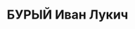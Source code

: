 ---
title: БУРЫЙ Иван Лукич
description: 'Род. в 1891 г., г. Путивль Курской губ., русский,  житель г. Читы. Работал
  на Забайкальской ж. д., инженер. Арестован 21 января 1933 г. Приговорен 28 февраля
  1934 г. Тройкой ПП ОГПУ по ВСК по ст. 58-7 УК РСФСР к 3 годам лишения свободы условно.
  Вторично арестован в октябре 1937 г. в Чите, работал в Управлении ж. д. им. Молотова
  в отделе тяги, начальник. Приговорен 1 ноября 1937 г. военной коллегией Верховного
  суда СССР к ВМН. Приговор исполнен 1 ноября 1937 г. Реаб. 20 апреля 1998 г. прокуратурой
  Читинскои обл. Жена - 38, дети: Людмила - 12, Валентина - 10, Евгений - 4.'
---